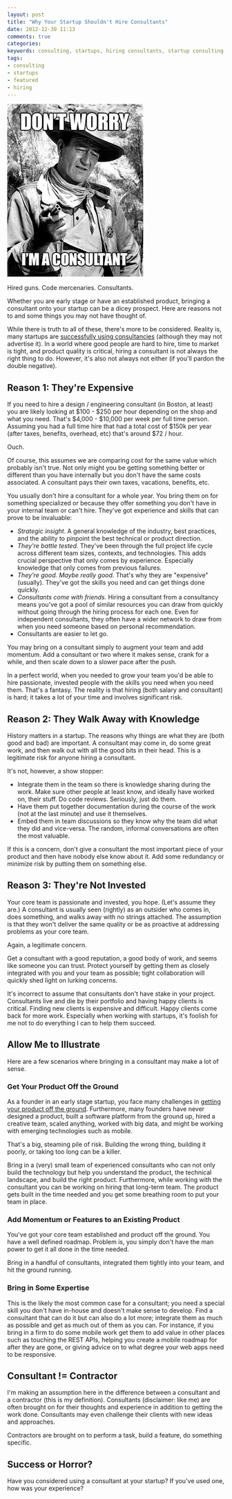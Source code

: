 ```yaml
---
layout: post
title: "Why Your Startup Shouldn't Hire Consultants"
date: 2012-12-30 11:13
comments: true
categories: 
keywords: consulting, startups, hiring consultants, startup consulting, startup consultants
tags:
- consulting
- startups
- featured
- hiring
---
```


![Don't worry I'm a consultant](/images/dont-worry-consultant.jpg)

Hired guns. Code mercenaries. Consultants.

Whether you are early stage or have an established product, bringing a consultant onto your startup can be a dicey prospect. Here are reasons not to and some things you may not have thought of.

<!-- more -->

While there is truth to all of these, there's more to be considered. Reality is, many startups are [successfully using consultancies](/2013/how-to-work-with-consultants-successfully/) (although they may not advertise it). In a world where good people are hard to hire, time to market is tight, and product quality is critical, hiring a consultant is not always the right thing to do. However, it's also not always not either (if you'll pardon the double negative).

## Reason 1: They're Expensive

If you need to hire a design / engineering consultant (in Boston, at least) you are likely looking at $100 - $250 per hour depending on the shop and what you need. That's $4,000 - $10,000 per week per full time person. Assuming you had a full time hire that had a total cost of $150k per year (after taxes, benefits, overhead, etc) that's around $72 / hour.

Ouch.

Of course, this assumes we are comparing cost for the same value which probably isn't true. Not only might you be getting something better or different than you have internally but you don't have the same costs associated. A consultant pays their own taxes, vacations, benefits, etc.

You usually don't hire a consultant for a whole year. You bring them on for something specialized or because they offer something you don't have in your internal team or can't hire. They've got experience and skills that can prove to be invaluable:

* _Strategic insight_. A general knowledge of the industry, best practices, and the ability to pinpoint the best technical or product direction.
* _They're battle tested_. They've been through the full project life cycle across different team sizes, contexts, and technologies. This adds crucial perspective that only comes by experience. Especially knowledge that only comes from previous failures.
* _They're good. Maybe really good._ That's why they are "expensive" (usually). They've got the skills you need and can get things done quickly.
* _Consultants come with friends._ Hiring a consultant from a consultancy means you've got a pool of similar resources you can draw from quickly without going through the hiring process for each one. Even for independent consultants, they often have a wider network to draw from when you need someone based on personal recommendation.
* Consultants are easier to let go.

You may bring on a consultant simply to augment your team and add momentum. Add a consultant or two where it makes sense, crank for a while, and then scale down to a slower pace after the push.

In a perfect world, when you needed to grow your team you'd be able to hire passionate, invested people with the skills you need when you need them. That's a fantasy. The reality is that hiring (both salary and consultant) is hard; it takes a lot of your time and involves significant risk.

## Reason 2: They Walk Away with Knowledge

History matters in a startup. The reasons why things are what they are (both good and bad) are important. A consultant may come in, do some great work, and then walk out with all the good bits in their head. This is a legitimate risk for anyone hiring a consultant.

It's not, however, a show stopper:

* Integrate them in the team so there is knowledge sharing during the work. Make sure other people at least know, and ideally have worked on, their stuff. Do code reviews. Seriously, just do them.
* Have them put together documentation during the course of the work (not at the last minute) and use it themselves.
* Embed them in team discussions so they know why the team did what they did and vice-versa. The random, informal conversations are often the most valuable.

If this is a concern, don't give a consultant the most important piece of your product and then have nobody else know about it. Add some redundancy or minimize risk by putting them on something else.

## Reason 3: They're Not Invested

Your core team is passionate and invested, you hope. (Let's assume they are.) A consultant is usually seen (rightly) as an outsider who comes in, does something, and walks away with no strings attached. The assumption is that they won't deliver the same quality or be as proactive at addressing problems as your core team.

Again, a legitimate concern.

Get a consultant with a good reputation, a good body of work, and seems like someone you can trust. Protect yourself by getting them as closely integrated with you and your team as possible; tight collaboration will quickly shed light on lurking concerns.

It's incorrect to assume that consultants don't have stake in your project. Consultants live and die by their portfolio and having happy clients is critical. Finding new clients is expensive and difficult. Happy clients come back for more work. Especially when working with startups, it's foolish for me not to do everything I can to help them succeed.

## Allow Me to Illustrate

Here are a few scenarios where bringing in a consultant may make a lot of sense.

### Get Your Product Off the Ground

As a founder in an early stage startup, you face many challenges in [getting your product off the ground](/2012/tips-startups-products-off-ground). Furthermore, many founders have never designed a product, built a software platform from the ground up, hired a creative team, scaled anything, worked with big data, and might be working with emerging technologies such as mobile.

That's a big, steaming pile of risk. Building the wrong thing, building it poorly, or taking too long can be a killer.

Bring in a (very) small team of experienced consultants who can not only build the technology but help you understand the product, the technical landscape, and build the right product. Furthermore, while working with the consultant you can be working on hiring that long-term team. The product gets built in the time needed and you get some breathing room to put your team in place.

### Add Momentum or Features to an Existing Product

You've got your core team established and product off the ground. You have a well defined roadmap. Problem is, you simply don't have the man power to get it all done in the time needed.

Bring in a handful of consultants, integrated them tightly into your team, and hit the ground running.

### Bring in Some Expertise

This is the likely the most common case for a consultant; you need a special skill you don't have in-house and doesn't make sense to develop. Find a consultant that can do it but can also do a lot more; integrate them as much as possible and get as much out of them as you can. For instance, if you bring in a firm to do some mobile work get them to add value in other places such as touching the REST APIs, helping you create a mobile roadmap for after they are gone, or giving advice on to what degree your web apps need to be responsive.

## Consultant != Contractor

I'm making an assumption here in the difference between a consultant and a contractor (this is my definition). Consultants (disclaimer: like me) are often brought on for their thoughts and experience in addition to getting the work done. Consultants may even challenge their clients with new ideas and approaches.

Contractors are brought on to perform a task, build a feature, do something specific.

## Success or Horror?

Have you considered using a consultant at your startup? If you've used one, how was your experience?

